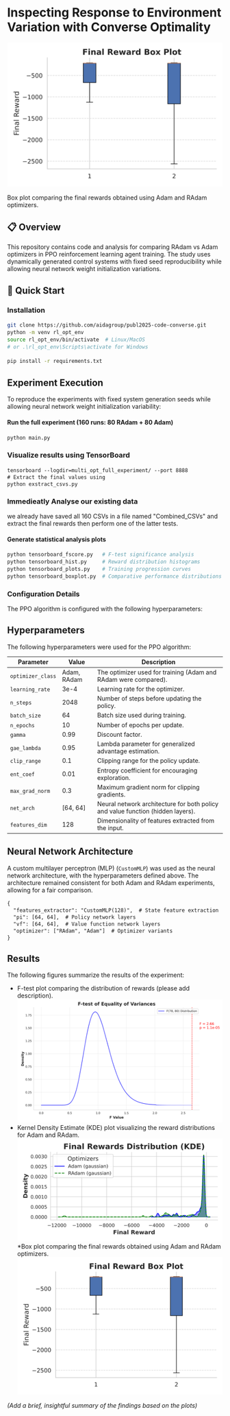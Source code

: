# Inspecting Response to Environment Variation with Converse Optimality

![an example of the runs](https://github.com/aidagroup/publ2025-code-converse/blob/main/GFX/box_plot_Adam_RAdam_Styled.svg "Box Plot for Adam and RAam with the final negative cost (reward)")

Box plot comparing the final rewards obtained using Adam and RAdam optimizers.
## 📋 Overview
This repository contains code and analysis for comparing RAdam vs Adam optimizers in PPO reinforcement learning agent training. The study uses dynamically generated control systems with fixed seed reproducibility while allowing neural network weight initialization variations.

## 🚀 Quick Start

### Installation
``` bash
git clone https://github.com/aidagroup/publ2025-code-converse.git
python -m venv rl_opt_env
source rl_opt_env/bin/activate  # Linux/MacOS
# or .\rl_opt_env\Scripts\activate for Windows

pip install -r requirements.txt
```
## Experiment Execution
To reproduce the experiments with fixed system generation seeds while allowing neural network weight initialization variability:

#### Run the full experiment (160 runs: 80 RAdam + 80 Adam)
```python main.py```

### Visualize results using TensorBoard
```
tensorboard --logdir=multi_opt_full_experiment/ --port 8888
# Extract the final values using 
python exstract_csvs.py
```


### Immedieatly Analyse our existing data
we already have saved all 160 CSVs in a file named "Combined_CSVs" and extract the final rewards then perform one of the latter tests.

#### Generate statistical analysis plots
```python tensorboard_boxplot.py  # Comparative performance distributions
python tensorboard_fscore.py   # F-test significance analysis
python tensorboard_hist.py     # Reward distribution histograms
python tensorboard_plots.py    # Training progression curves
python tensorboard_boxplot.py  # Comparative performance distributions

```
### Configuration Details
The PPO algorithm is configured with the following hyperparameters:

## Hyperparameters

The following hyperparameters were used for the PPO algorithm:

| Parameter         | Value      | Description                                                                 |
|-----------------|------------|-----------------------------------------------------------------------------|
| `optimizer_class` | Adam, RAdam | The optimizer used for training (Adam and RAdam were compared).           |
| `learning_rate` | 3e-4       | Learning rate for the optimizer.                                           |
| `n_steps`         | 2048       | Number of steps before updating the policy.                               |
| `batch_size`     | 64         | Batch size used during training.                                            |
| `n_epochs`        | 10         | Number of epochs per update.                                                |
| `gamma`           | 0.99       | Discount factor.                                                            |
| `gae_lambda`      | 0.95       | Lambda parameter for generalized advantage estimation.                     |
| `clip_range`      | 0.1        | Clipping range for the policy update.                                     |
| `ent_coef`        | 0.01       | Entropy coefficient for encouraging exploration.                           |
| `max_grad_norm`   | 0.3        | Maximum gradient norm for clipping gradients.                              |
| `net_arch`        | [64, 64]   | Neural network architecture for both policy and value function (hidden layers). |
| `features_dim`    | 128        | Dimensionality of features extracted from the input.                       |



## Neural Network Architecture

A custom multilayer perceptron (MLP) (`CustomMLP`) was used as the neural network architecture, with the hyperparameters defined above. The architecture remained consistent for both Adam and RAdam experiments, allowing for a fair comparison.
```
{
  "features_extractor": "CustomMLP(128)",  # State feature extraction
  "pi": [64, 64],  # Policy network layers
  "vf": [64, 64],  # Value function network layers
  "optimizer": ["RAdam", "Adam"]  # Optimizer variants
}
```
## Results

The following figures summarize the results of the experiment:

* F-test plot comparing the distribution of rewards (please add description).
![an example of the runs](https://github.com/aidagroup/publ2025-code-converse/blob/main/GFX/f_test_plot_Adam_RAdam_2.png) 
* Kernel Density Estimate (KDE) plot visualizing the reward distributions for Adam and RAdam.
![an example of the runs](https://github.com/aidagroup/publ2025-code-converse/blob/main/GFX/kde_plot_Adam_RAdam_edited.svg)
*Box plot comparing the final rewards obtained using Adam and RAdam optimizers.
![an example of the runs](https://github.com/aidagroup/publ2025-code-converse/blob/main/GFX/box_plot_Adam_RAdam_Styled.svg "Box Plot for Adam and RAam with the final negative cost (reward)")




*(Add a brief, insightful summary of the findings based on the plots)*
